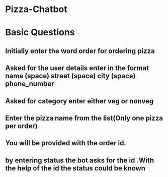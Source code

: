 # Pizza-Chatbot
# Basic Questions

## Initially enter the word order for ordering pizza
## Asked for the user details enter in the format name (space) street (space) city (space) phone_number
## Asked for category enter either veg or nonveg
## Enter the pizza name from the list(Only one pizza per order)
## You will be provided with the order id. 
## by entering status the bot asks for the id .With the help of the id the status could be known
